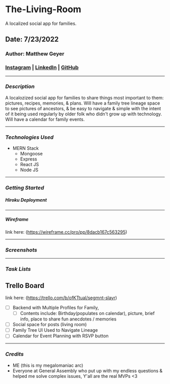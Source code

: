 


# The-Living-Room
A localized social app for families.
## Date: 7/23/2022
### Author: Matthew Geyer

### [Instagram](https://www.instagram.com/mattrichor/) | [LinkedIn](https://www.linkedin.com/in/matthew-geyer-174644170/) | [GitHub](https://github.com/mattrichor)

***

### ***Description***
A localozized social app for families to share things most important to them: pictures, recipes, memories, & plans. Will have a family tree lineage space to see pictures of ancestors, & be easy to navigate & simple with the intent of it being used regularly by older folk who didn't grow up with technology. Will have a calendar for family events. 
***

### ***Technologies Used***
* MERN Stack
    * Mongoose
    * Express
    * React JS
    * Node JS

***
### ***Getting Started***

##### Hiroku Deployment

***

##### Wireframe
link here: (https://wireframe.cc/pro/pp/8dacb167c563295)

***
### ***Screenshots***

***
### ***Task Lists***
## Trello Board
link here: (https://trello.com/b/ofKTtual/segmnt-slayr)
- [ ] Backend with Multiple Profiles for Family,
    - [ ] Contents include: Birthday(populates on calendar), picture, brief info, place to share fun anecdotes / memories
- [ ] Social space for posts (living room)
- [ ] Family Tree UI Used to Navigate Lineage
- [ ] Calendar for Event Planning with RSVP button

***

### ***Credits***

- ME (this is my megalomaniac arc)
- Everyone at General Assembly who put up with my endless questions & helped me solve complex issues, Y'all are the real MVPs <3




